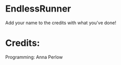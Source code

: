 # EndlessRunner


Add your name to the credits with what you've done!
# Credits:


Programming:
Anna Perlow
